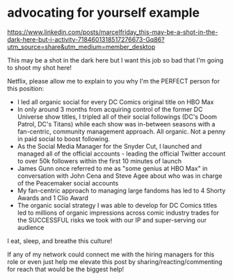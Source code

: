 # advocating for yourself example

https://www.linkedin.com/posts/marcelfriday_this-may-be-a-shot-in-the-dark-here-but-i-activity-7184601318517276673-Gq86?utm_source=share&utm_medium=member_desktop

This may be a shot in the dark here but I want this job so bad that I'm going to shoot my shot here!

Netflix, please allow me to explain to you why I'm the PERFECT person for this position:
- I led all organic social for every DC Comics original title on HBO Max
- In only around 3 months from acquiring control of the former DC Universe show titles, I tripled all of their social followings (DC's Doom Patrol, DC's Titans) while each show was in-between seasons with a fan-centric, community management approach. All organic. Not a penny in paid social to boost following.
- As the Social Media Manager for the Snyder Cut, I launched and managed all of the official accounts - leading the official Twitter account to over 50k followers within the first 10 minutes of launch
- James Gunn once referred to me as "some genius at HBO Max" in conversation with John Cena and Steve Agee about who was in charge of the Peacemaker social accounts
- My fan-centric approach to managing large fandoms has led to 4 Shorty Awards and 1 Clio Award
- The organic social strategy I was able to develop for DC Comics titles led to millions of organic impressions across comic industry trades for the SUCCESSFUL risks we took with our IP and super-serving our audience

I eat, sleep, and breathe this culture!

If any of my network could connect me with the hiring managers for this role or even just help me elevate this post by sharing/reacting/commenting for reach that would be the biggest help!
